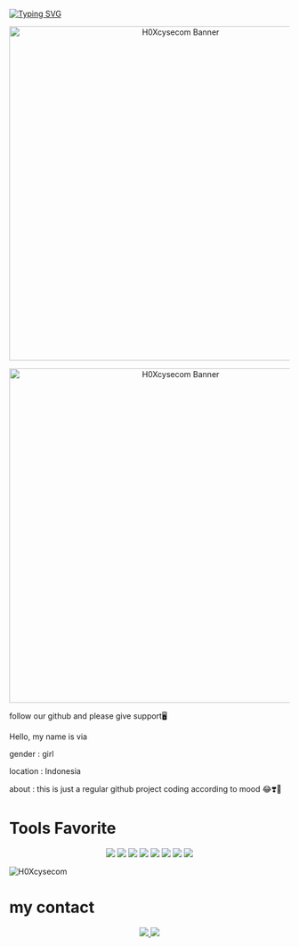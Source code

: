 [![Typing SVG](https://readme-typing-svg.herokuapp.com?color=FFFFFF&lines=.........;Welcome+to+H0Xcysec+Github)](https://git.io/typing-svg)

<p align="center">  
  <img src="https://e.top4top.io/p_3565qdiir0.jpg" alt="H0Xcysecom Banner" width="600"/>  
</p> 

<p align="center">  
  <img src="https://k.top4top.io/p_3565rnkpo0.jpg" alt="H0Xcysecom Banner" width="600"/>  
</p> 


follow our github and please give support🖥️


Hello, my name is via

gender : girl

location  : Indonesia 

about : this is just a regular github project 
coding according to mood 😂❣️👊

# Tools Favorite
<p align="center">
  <img src="https://img.shields.io/badge/Brave-000000?style=for-the-badge&logo=Brave&logoColor=white" />
  <img src="https://img.shields.io/badge/Tor_Browser-000000?style=for-the-badge&logo=Tor-Browser&logoColor=white" />
  <img src="https://img.shields.io/badge/tmux-000000?style=for-the-badge&logo=tmux&logoColor=white" />
  <img src="https://img.shields.io/badge/GIT-000000?style=for-the-badge&logo=git&logoColor=white" />
  <img src="https://img.shields.io/badge/GitHub-000000?style=for-the-badge&logo=github&logoColor=white" />
  <img src="https://img.shields.io/badge/Wireshark-000000?style=for-the-badge&logo=Wireshark&logoColor=white" />
  <img src="https://img.shields.io/badge/burpsuite-000000?style=for-the-badge&logo=burpsuite&logoColor=white" />
  <img src="https://img.shields.io/badge/metasploit-000000?style=for-the-badge&logo=metasploit&logoColor=white" />
</p>

<p align="left">
  <img src="https://komarev.com/ghpvc/?username=H0Xcysecom&label=Profile%20views&color=000000&style=flat" alt="H0Xcysecom" />
</p>

# my contact
<p align="center">
  <a href="https://t.me/ownFrostWolff">
    <img src="https://img.shields.io/badge/Telegram-000000?style=for-the-badge&logo=telegram&logoColor=white" />
  </a>
  <a href="https://www.tiktok.com/@latest_news_team.markasv?_t=ZS-8zmyWM7yZBB&_r=1">
    <img src="https://img.shields.io/badge/TikTok-000000?style=for-the-badge&logo=tiktok&logoColor=white" />
  </a>
</p>